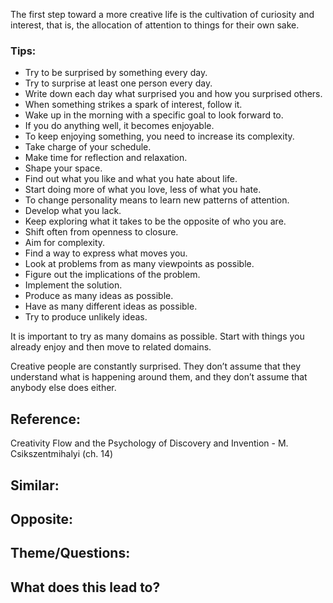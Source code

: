 The first step toward a more creative life is the cultivation of curiosity and interest, that is, the allocation of attention to things for their own sake.

### Tips:

- Try to be surprised by something every day.
- Try to surprise at least one person every day. 
- Write down each day what surprised you and how you surprised others.
- When something strikes a spark of interest, follow it.
- Wake up in the morning with a specific goal to look forward to.
- If you do anything well, it becomes enjoyable. 
- To keep enjoying something, you need to increase its complexity.
- Take charge of your schedule.
- Make time for reflection and relaxation.
- Shape your space.
- Find out what you like and what you hate about life.
- Start doing more of what you love, less of what you hate.
- To change personality means to learn new patterns of attention.
- Develop what you lack.
- Keep exploring what it takes to be the opposite of who you are.
- Shift often from openness to closure. 
- Aim for complexity.
- Find a way to express what moves you. 
- Look at problems from as many viewpoints as possible.
- Figure out the implications of the problem. 
- Implement the solution.
- Produce as many ideas as possible.
- Have as many different ideas as possible. 
- Try to produce unlikely ideas.

It is important to try as many domains as possible. Start with things you already enjoy and then move to related domains.

Creative people are constantly surprised. They don’t assume that they understand what is happening around them, and they don’t assume that anybody else does either.

## Reference:
Creativity Flow and the Psychology of Discovery and Invention - M. Csikszentmihalyi (ch. 14)

## Similar:

## Opposite:

## Theme/Questions:

## What does this lead to?